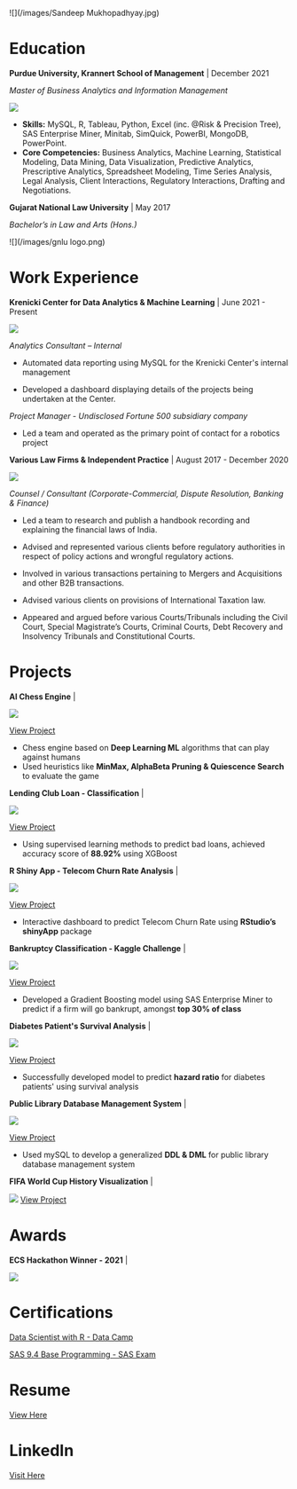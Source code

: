 
![](/images/Sandeep Mukhopadhyay.jpg)

# Education 

**Purdue University, Krannert School of Management** | December 2021

*Master of Business Analytics and Information Management* 

![](/images/KrannertPurdue.png)

- **Skills:** MySQL, R, Tableau, Python, Excel (inc. @Risk & Precision Tree), SAS Enterprise Miner, Minitab, SimQuick, PowerBI, MongoDB, PowerPoint.
- **Core Competencies:** Business Analytics, Machine Learning, Statistical Modeling, Data Mining, Data Visualization, Predictive Analytics, Prescriptive Analytics, Spreadsheet Modeling, Time Series Analysis, Legal Analysis, Client Interactions, Regulatory Interactions, Drafting and Negotiations.  


**Gujarat National Law University** | May 2017

*Bachelor’s in Law and Arts (Hons.)* 

![](/images/gnlu logo.png)





# Work Experience

**Krenicki Center for Data Analytics & Machine Learning** | June 2021 - Present

![](/images/KrannertPurdue.png)

*Analytics Consultant – Internal*

- Automated data reporting using MySQL for the Krenicki Center's internal management

- Developed a dashboard displaying details of the projects being undertaken at the Center. 

*Project Manager - Undisclosed Fortune 500 subsidiary company*

- Led a team and operated as the primary point of contact for a robotics project


**Various Law Firms & Independent Practice** | August 2017 - December 2020

![](/images/LAWATTORNEYLogo997.jpg)

*Counsel / Consultant (Corporate-Commercial, Dispute Resolution, Banking & Finance)*

- Led a team to research and publish a handbook recording and explaining the financial laws of India.

- Advised and represented various clients before regulatory authorities in respect of policy actions and wrongful regulatory actions.

- Involved in various transactions pertaining to Mergers and Acquisitions and other B2B transactions.

- Advised various clients on provisions of International Taxation law.

- Appeared and argued before various Courts/Tribunals including the Civil Court, Special Magistrate’s Courts, Criminal Courts, Debt Recovery and Insolvency Tribunals and Constitutional Courts.


# Projects

**AI Chess Engine** | 

![](/Images/Chess.jfif) 



[View Project](https://github.com/Usama93-PU/AI-Chess-Engine) 
 
- Chess engine based on **Deep Learning ML** algorithms that can play against humans
- Used heuristics like **MinMax, AlphaBeta Pruning & Quiescence Search** to evaluate the game




**Lending Club Loan - Classification** |

![](/Images/download.png) 

[View Project](https://github.com/Usama93-PU/Lending-Club-Loan-Classification)

- Using supervised learning methods to predict bad loans, achieved accuracy score of **88.92%** using XGBoost



**R Shiny App - Telecom Churn Rate Analysis** |

![](/Images/Telecom-operators-and-reducing-customer-churn_adobespark.jfif) 




[View Project](https://github.com/Usama93-PU/R-ShinyApp-Telco-Churn-Rate)

- Interactive dashboard to predict Telecom Churn Rate using **RStudio’s shinyApp** package



**Bankruptcy Classification - Kaggle Challenge** |

![](/Images/Kaggle_logo.png) 



[View Project](https://github.com/Usama93-PU/Bankruptcy-Classification-Kaggle-Challenge) 
- Developed a Gradient Boosting model using SAS Enterprise Miner to predict if a firm will go bankrupt, amongst **top 30% of class**





**Diabetes Patient's Survival Analysis** |

![](/Images/Diabetic_eye_disease_600_adobespark.jfif) 




[View Project](https://github.com/Usama93-PU/Diabetes-Patients-Survival-Analysis) 
- Successfully developed model to predict **hazard ratio** for diabetes patients' using survival analysis




**Public Library Database Management System** |

![](/Images/1280px-Seattle_Public_Library_logo.svg.png) 


[View Project](https://github.com/Usama93-PU/Public-Library-Database-Management-System)

- Used mySQL to develop a generalized **DDL & DML** for public library database management system



**FIFA World Cup History Visualization** |

![](/Images/FIFA-Logo_adobespark.png) 
[View Project](https://public.tableau.com/app/profile/usama.ather/viz/FIFAWorldCupHistory_16251905207180/Dashboard1)




# Awards

**ECS Hackathon Winner - 2021** |

![](/Images/ECS_adobespark.jfif)

# Certifications

[Data Scientist with R - Data Camp](https://www.datacamp.com/statement-of-accomplishment/track/3d40ac666006b121e2b57c5df0d621c196eb83cf)

[SAS 9.4 Base Programming - SAS Exam](https://www.credly.com/badges/08c9c50a-0b1b-4d81-b34a-d2a35f10e756?source=linked_in_profile)


# Resume


[View Here](https://www.dropbox.com/s/ilsn4r3r7hm56v3/Usama%20Ather%20-%20Resume.pdf?dl=0)

# LinkedIn

[Visit Here](https://www.linkedin.com/in/usamaather/)

